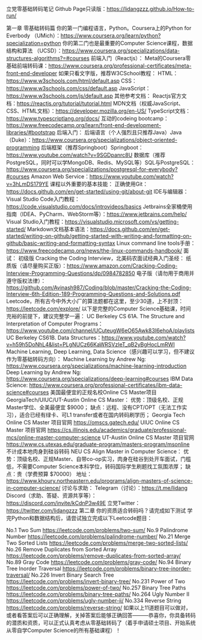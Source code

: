 

立党零基础转码笔记
Github Page只读版：https://lidangzzz.github.io/How-to-run/

第一章 零基础转码篇
你的第一门编程语言，Python。Coursera上的Python for Everbody （UMich）：https://www.coursera.org/learn/python?specialization=python
你的第二门也是最重要的Computer Science课程，数据结构和算法 （UCSD）：https://www.coursera.org/specializations/data-structures-algorithms?=#courses
前端入门（Reactjs）：
Meta的Coursera零基础前端转码课：https://www.coursera.org/professional-certificates/meta-front-end-developer
如果只看文字版，推荐W3CSchool教程：
HTML：https://www.w3schools.com/html/default.asp
CSS：https://www.w3schools.com/css/default.asp
JavaScript：https://www.w3schools.com/js/default.asp
其他参考文档：
Reactjs官方文档：https://reactjs.org/tutorial/tutorial.html
MDN文档（权威JavaScript、CSS、HTML文档）：https://developer.mozilla.org/en-US/
TypeScript文档：https://www.typescriptlang.org/docs/
互动的codeing bootcamp：https://www.freecodecamp.org/learn/front-end-development-libraries/#bootstrap
后端入门：
后端语言（个人强烈且只推荐Java）Java（Duke）：https://www.coursera.org/specializations/object-oriented-programming
后端框架（推荐Springboot）Springboot：https://www.youtube.com/watch?v=9SGDpanrc8U
数据库（推荐PostgreSQL，同时可以学MongoDB、Redis、MySQL等）SQL与PostgreSQL：https://www.coursera.org/specializations/postgresql-for-everybody?#courses
Amazon Web Service：https://www.youtube.com/watch?v=3hLmDS179YE
课程以外重要的基本技能：
正确使用Git：https://docs.github.com/en/get-started/using-git/about-git
IDE与编辑器：
Visual Studio Code入门教程：https://code.visualstudio.com/docs/introvideos/basics
Jetbrains全家桶使用指南（IDEA、PyCharm、WebStorm等）：https://www.jetbrains.com/help/
Visual Studio入门教程：https://visualstudio.microsoft.com/vs/getting-started/
Markdown文档基本语法：https://docs.github.com/en/get-started/writing-on-github/getting-started-with-writing-and-formatting-on-github/basic-writing-and-formatting-syntax
Linux command line tools手册：https://www.freecodecamp.org/news/the-linux-commands-handbook/
面试：
初级版 Cracking the Coding Interview，北美码农面试经典入门圣经：
纸质版（请尽量购买正版）：https://www.amazon.com/Cracking-Coding-Interview-Programming-Questions/dp/0984782850
电子版（请勿用于商用并遵守版权法律）：https://github.com/Avinash987/Coding/blob/master/Cracking-the-Coding-Interview-6th-Edition-189-Programming-Questions-and-Solutions.pdf
Leetcode，所有古今中外大小厂的算法题都在这里，至少30道，上不封顶：https://leetcode.com/explore/
以下是完整的Computer Science基础课，时间充裕的前提下，建议完整学一遍：
UC Berkeley CS 61A. The Structure and Interpretation of Computer Programs：https://www.youtube.com/channel/UCuteugW6eO65Awk83I6ehoA/playlists
UC Berkeley CS61B. Data Structures：https://www.youtube.com/watch?v=h59h5DoNhL4&list=PLgNUCz66KaWRSVzIeT_qB2yBgHocLmRWI
Machine Learning, Deep Learning, Data Science（感兴趣可以学习，但不建议作为零基础转码方向）：
Machine Learning by Andrew Ng: https://www.coursera.org/specializations/machine-learning-introduction
Deep Learning by Andrew Ng: https://www.coursera.org/specializations/deep-learning#courses
IBM Data Science: https://www.coursera.org/professional-certificates/ibm-data-science#courses
美国最便宜的正规名校Online CS Master项目 GeorgiaTech/UIUC/UT-Austin Online CS Master：
优势：顶级名校、正规Master学位、全美最便宜 $9000；
缺点：远程、没有CPT/OPT（无法工作实习），适合已经有绿卡、可L1 transfer或者在国内转码刷学历；
Georgia Tech Online CS Master 项目官网 https://omscs.gatech.edu/
UIUC Online CS Master 项目官网 https://cs.illinois.edu/academics/graduate/professional-mcs/online-master-computer-science
UT-Austin Online CS Master 项目官网 https://www.cs.utexas.edu/graduate-program/masters-program/msonline
不计成本地肉身到硅谷转码 NEU CS Align Master in Computer Science：
优势：顶级名校、正规Master、自带co-op实习，肉身在硅谷到处开车面试，门槛低，不需要Computer Science本科学位，转码国际学生刷题找工氛围浓厚；
缺点：贵（学费预算 $70000）
地址：https://www.khoury.northeastern.edu/programs/align-masters-of-science-in-computer-science/
讨论与求助：
Telegram（讨论）：https://t.me/lidang
Discord（求助、答疑、资源共享等）：https://discord.com/invite/kCdnP3w49E
立党Twitter： https://twitter.com/lidangzzz
第二章 你的资质适合转码吗？请完成如下测试
学完Python和数据结构后，请尝试独立完成以下Leetcode题目：

No.1 Two Sum https://leetcode.com/problems/two-sum/
No.9 Palindrome Number https://leetcode.com/problems/palindrome-number/
No.21 Merge Two Sorted Lists https://leetcode.com/problems/merge-two-sorted-lists/
No.26 Remove Duplicates from Sorted Array https://leetcode.com/problems/remove-duplicates-from-sorted-array/
No.89 Gray Code https://leetcode.com/problems/gray-code/
No.94 Binary Tree Inorder Traversal https://leetcode.com/problems/binary-tree-inorder-traversal/
No.226 Invert Binary Search Tree https://leetcode.com/problems/invert-binary-tree/
No.231 Power of Two https://leetcode.com/problems/power-of-two/
No.257 Binary Tree Paths https://leetcode.com/problems/binary-tree-paths/
No.264 Ugly Number II https://leetcode.com/problems/ugly-number-ii/
No.334 Reverse String https://leetcode.com/problems/reverse-string/
如果以上11道题目可以做对，或者看答案后可以正确理解，关掉答案后能够正确回答———恭喜你，你具备转码的潜质和资质，可以正式认真考虑从零基础转码了（着手申请硕士项目、开始系统从零自学Computer Science的所有基础课程）！
